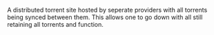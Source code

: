 A distributed torrent site hosted by seperate providers with all torrents being synced between them. This allows one to go down with all still retaining all torrents and function.
